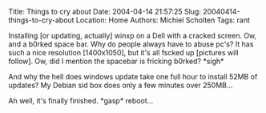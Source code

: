 Title: Things to cry about
Date: 2004-04-14 21:57:25
Slug: 20040414-things-to-cry-about
Location: Home
Authors: Michiel Scholten
Tags: rant

<p>Installing [or updating, actually] winxp on a Dell with a cracked screen. Ow, and a b0rked space bar. Why do people always have to abuse pc's? It has such a nice resolution [1400x1050], but it's all fscked up [pictures will follow]. Ow, did I mention the spacebar is fricking b0rked? *sigh*</p>
<p>And why the hell does windows update take one full hour to install 52MB of updates? My Debian sid box does only a few minutes over 250MB...</p>
<p>Ah well, it's finally finished. *gasp* reboot...</p>